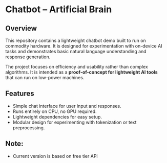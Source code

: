 # Chatbot – Artificial Brain

## Overview
This repository contains a lightweight chatbot demo built to run on commodity hardware. It is designed for experimentation with on-device AI tasks and demonstrates basic natural language understanding and response generation.

The project focuses on efficiency and usability rather than complex algorithms. It is intended as a **proof-of-concept for lightweight AI tools** that can run on low-power machines.



## Features
- Simple chat interface for user input and responses.
- Runs entirely on CPU, no GPU required.
- Lightweight dependencies for easy setup.
- Modular design for experimenting with tokenization or text preprocessing.

## Note:
- Current version is based on free tier API

